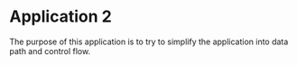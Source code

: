 # Application 2

The purpose of this application is to try to simplify the application into data path and control flow.
